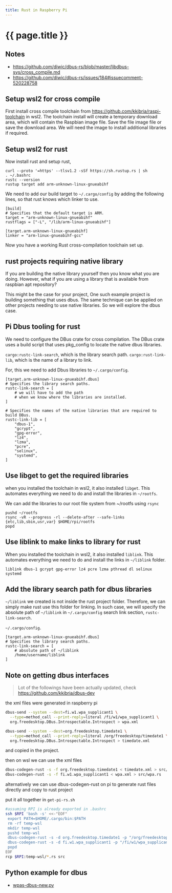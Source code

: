 ```yaml
---
title: Rust in Raspberry Pi
---
```


# {{ page.title }}

## Notes

* <https://github.com/diwic/dbus-rs/blob/master/libdbus-sys/cross_compile.md>
* <https://github.com/diwic/dbus-rs/issues/184#issuecomment-520228758>


## Setup wsl2 for cross compile
First install cross compile toolchain from <https://github.com/kkibria/raspi-toolchain> in wsl2. 
The toolchain install will create a temporary download area, which will contain the Raspbian image file. 
Save the file image file or save the download area. We will need the image to install additional
libraries if required.

## Setup wsl2 for rust
Now install rust and setup rust,
```
curl --proto '=https' --tlsv1.2 -sSf https://sh.rustup.rs | sh
. ~/.bashrc
rustc --version
rustup target add arm-unknown-linux-gnueabihf
```
We need to add our build target to ``~/.cargo/config`` by adding the following lines, so that rust knows which linker to use.
```
[build]
# Specifies that the default target is ARM.
target = "arm-unknown-linux-gnueabihf"
rustflags = ["-L", "/lib/arm-linux-gnueabihf"]

[target.arm-unknown-linux-gnueabihf]
linker = "arm-linux-gnueabihf-gcc"
```
Now you have a working Rust cross-compilation toolchain set up.


## rust projects requiring native library
If you are building the native library yourself then you know what you are doing.
However, what if you are using a library that is available from raspbian apt
repository?  

This might be the case for your project, One such example project is building
something that uses dbus. The same technique can be applied on other projects
needing to use native libraries. So we will explore the dbus case.

## Pi Dbus tooling for rust
We need to configure the DBus crate for cross compilation.
The DBus crate uses a build script that uses pkg_config to locate
the native dbus libraries.

`cargo:rustc-link-search`, which is the library search path.
`cargo:rust-link-lib`, which is the name of a library to link.

For, this we need to add Dbus libraries to ``~/.cargo/config``.
```
[target.arm-unknown-linux-gnueabihf.dbus]
# Specifies the library search paths.
rustc-link-search = [
    # we will have to add the path
    # when we know where the libraries are installed.
]

# Specifies the names of the native libraries that are required to build DBus.
rustc-link-lib = [
    "dbus-1",
    "gcrypt",
    "gpg-error",
    "lz4",
    "lzma",
    "pcre",
    "selinux",
    "systemd",
]
```
## Use **libget** to get the required libraries
when you installed the toolchain in wsl2, it also installed ``libget``. This automates everything
we need to do and install the libraries in ``~/rootfs``. 

We can add the libraries to our root file system from ~/rootfs using `rsync`
```
pushd ~/rootfs
rsync -vR --progress -rl --delete-after --safe-links {etc,lib,sbin,usr,var} $HOME/rpi/rootfs
popd
```


## Use **liblink** to make links to library for rust

When you installed the toolchain in wsl2, it also installed ``liblink``. This automates everything
we need to do and install the links in ``~/liblink`` folder. 

```
liblink dbus-1 gcrypt gpg-error lz4 pcre lzma pthread dl selinux systemd
```

## Add the library search path for dbus libraries
``~/liblink`` we created is
not inside the rust project folder. Therefore, we can simply make
rust use this folder for linking. In such case, we will specify 
the absolute path of ``~/liblink``
in `~/.cargo/config` search link section, `rustc-link-search`.

``~/.cargo/config``.
```
[target.arm-unknown-linux-gnueabihf.dbus]
# Specifies the library search paths.
rustc-link-search = [
    # absolute path of ~/liblink
    /home/username/liblink
]
```
## Note on getting dbus interfaces

> Lot of the followings have been actually updated, check <https://github.com/kkibria/dbus-dev>

the xml files were generated in raspberry pi
```bash
dbus-send --system --dest=fi.w1.wpa_supplicant1 \
  --type=method_call --print-reply=literal /fi/w1/wpa_supplicant1 \
  org.freedesktop.DBus.Introspectable.Introspect > wpa.xml

dbus-send --system --dest=org.freedesktop.timedate1 \
  --type=method_call --print-reply=literal /org/freedesktop/timedate1 \
  org.freedesktop.DBus.Introspectable.Introspect > timedate.xml
```
and copied in the project.

then on wsl we can use the xml files
```bash
dbus-codegen-rust -s -f org.freedesktop.timedate1 < timedate.xml > src/timedate.rs
dbus-codegen-rust -s -f fi.w1.wpa_supplicant1 < wpa.xml > src/wpa.rs
```

alternatively we can use dbus-codegen-rust on pi to generate rust files directly and copy to rust project

put it all together in ``get-pi-rs.sh``
```bash
#assuming RPI is already exported in .bashrc
ssh $RPI 'bash -s' <<-"EOF"
 export PATH=$HOME/.cargo/bin:$PATH
 rm -rf temp-wsl
 mkdir temp-wsl
 pushd temp-wsl
 dbus-codegen-rust -s -d org.freedesktop.timedate1 -p "/org/freedesktop/timedate1" -f org.freedesktop.timedate1 > timedate.rs
 dbus-codegen-rust -s -d fi.w1.wpa_supplicant1 -p "/fi/w1/wpa_supplicant1" -f fi.w1.wpa_supplicant1 > wpa.rs
 popd
EOF
rcp $RPI:temp-wsl/*.rs src
```

## Python example for dbus

* [wpas-dbus-new.py](https://android.googlesource.com/platform/external/wpa_supplicant_8/+/master/wpa_supplicant/examples/wpas-dbus-new.py)

